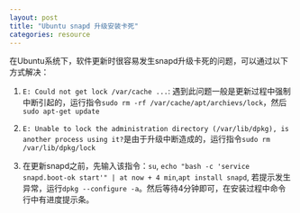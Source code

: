 ```yaml
---
layout: post
title: "Ubuntu snapd 升级安装卡死"
categories: resource
---
```


在Ubuntu系统下，软件更新时很容易发生snapd升级卡死的问题，可以通过以下方式解决：

1. `E: Could not get lock /var/cache ...`: 遇到此问题一般是更新过程中强制中断引起的，运行指令`sudo rm -rf /var/cache/apt/archievs/lock`，然后`sudo apt-get update`

2. `E: Unable to lock the administration directory (/var/lib/dpkg), is another process using it?`是由于升级中断造成的，运行指令`sudo rm /var/lib/dpkg/lock`

3. 在更新snapd之前，先输入该指令：`su`, `echo "bash -c 'service snapd.boot-ok start'" | at now + 4 min`,`apt install snapd`, 若提示发生异常，运行`dpkg --configure -a`。然后等待4分钟即可，在安装过程中命令行中有进度提示条。

